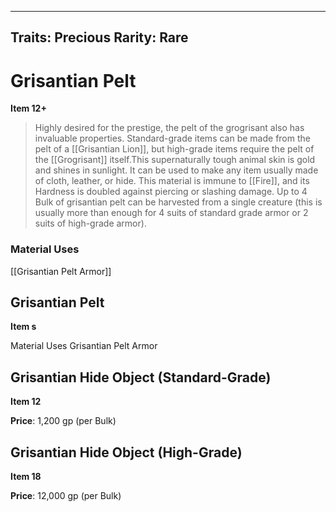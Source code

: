 
---

Traits: Precious
Rarity: Rare
---

# Grisantian Pelt

**Item 12+**

> Highly desired for the prestige, the pelt of the grogrisant also has invaluable properties. Standard-grade items can be made from the pelt of a [[Grisantian Lion]], but high-grade items require the pelt of the [[Grogrisant]] itself.This supernaturally tough animal skin is gold and shines in sunlight. It can be used to make any item usually made of cloth, leather, or hide. This material is immune to [[Fire]], and its Hardness is doubled against piercing or slashing damage. Up to 4 Bulk of grisantian pelt can be harvested from a single creature (this is usually more than enough for 4 suits of standard grade armor or 2 suits of high-grade armor).

### Material Uses

[[Grisantian Pelt Armor]]

## Grisantian Pelt

**Item s**

Material Uses
Grisantian Pelt Armor

## Grisantian Hide Object (Standard-Grade)

**Item 12**

**Price**: 1,200 gp (per Bulk)

## Grisantian Hide Object (High-Grade)

**Item 18**

**Price**: 12,000 gp (per Bulk)
